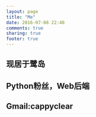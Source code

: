```yaml
---
layout: page
title: "Me"
date: 2016-07-08 22:40
comments: true
sharing: true
footer: true
---
```

## 现居于鹭岛
## Python粉丝，Web后端

## Gmail:cappyclear
